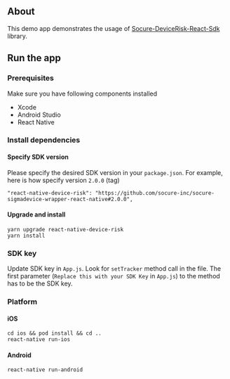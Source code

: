 ## About
This demo app demonstrates the usage of [Socure-DeviceRisk-React-Sdk](https://github.com/socure-inc/Socure-DeviceRisk-React-sdk) library.

## Run the app
### Prerequisites
Make sure you have following components installed
* Xcode
* Android Studio
* React Native

### Install dependencies
#### Specify SDK version
Please specify the desired SDK version in your `package.json`. For example, here is how specify version `2.0.0` (tag)
```
"react-native-device-risk": "https://github.com/socure-inc/socure-sigmadevice-wrapper-react-native#2.0.0",
```

#### Upgrade and install
```
yarn upgrade react-native-device-risk
yarn install
```

### SDK key
Update SDK key in `App.js`. Look for `setTracker` method call in the file. The first parameter (`Replace this with your SDK Key` in `App.js`) to the method has to be the SDK key.

### Platform
#### iOS
```
cd ios && pod install && cd ..
react-native run-ios
```
#### Android
```
react-native run-android
```
